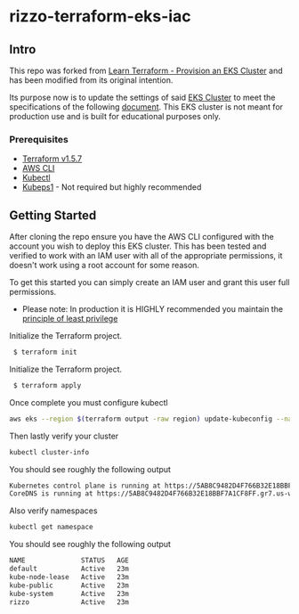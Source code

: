# rizzo-terraform-eks-iac

## Intro
This repo was forked from [Learn Terraform - Provision an EKS Cluster](https://github.com/hashicorp/learn-terraform-provision-eks-cluster) and has been modified from its original intention. 

Its purpose now is to update the settings of said [EKS Cluster](https://docs.aws.amazon.com/eks/latest/userguide/clusters.html) to meet the specifications of the following [document](https://docs.google.com/document/d/1KazQNCVxanZgx8knxft3DLUW-brfmDVK/edit?usp=sharing&ouid=102029265654967067334&rtpof=true&sd=true). This EKS cluster is not meant for production use and is built for educational purposes only.

### Prerequisites
- [Terraform v1.5.7](https://developer.hashicorp.com/terraform/downloads)
- [AWS CLI](https://docs.aws.amazon.com/cli/latest/userguide/getting-started-install.html)
- [Kubectl](https://kubernetes.io/docs/tasks/tools)
- [Kubeps1](https://github.com/jonmosco/kube-ps1) - Not required but highly recommended 


## Getting Started
After cloning the repo ensure you have the AWS CLI configured with the account you wish to deploy this EKS cluster. 
This has been tested and verified to work with an IAM user with all of the appropriate permissions, it doesn't work using a root account for some reason.

To get this started you can simply create an IAM user and grant this user full permissions. 

- Please note: In production it is HIGHLY recommended you maintain the [principle of least privilege](https://en.wikipedia.org/wiki/Principle_of_least_privilege)


Initialize the Terraform project.
```bash
 $ terraform init
```

Initialize the Terraform project.
```bash
 $ terraform apply
```

Once complete you must configure kubectl
```bash
aws eks --region $(terraform output -raw region) update-kubeconfig --name $(terraform output -raw cluster_name)
```

Then lastly verify your cluster

```bash
kubectl cluster-info
```

You should see roughly the following output
```bash
Kubernetes control plane is running at https://5AB8C9482D4F766B32E18BBF7A1CF8FF.gr7.us-west-2.eks.amazonaws.com
CoreDNS is running at https://5AB8C9482D4F766B32E18BBF7A1CF8FF.gr7.us-west-2.eks.amazonaws.com/api/v1/namespaces/kube-system/services/kube-dns:dns/proxy
```

Also verify namespaces
```bash
kubectl get namespace
```

You should see roughly the following output
```bash
NAME              STATUS   AGE
default           Active   23m
kube-node-lease   Active   23m
kube-public       Active   23m
kube-system       Active   23m
rizzo             Active   23m
```
